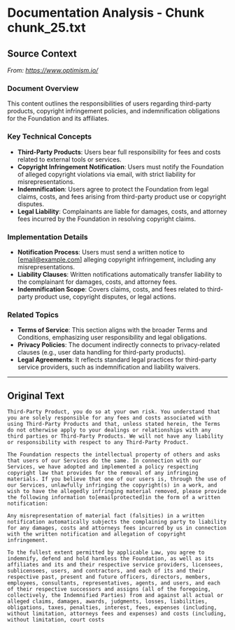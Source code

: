 # Documentation Analysis - Chunk chunk_25.txt

## Source Context
*From: https://www.optimism.io/*

### Document Overview  
This content outlines the responsibilities of users regarding third-party products, copyright infringement policies, and indemnification obligations for the Foundation and its affiliates.  

### Key Technical Concepts  
- **Third-Party Products**: Users bear full responsibility for fees and costs related to external tools or services.  
- **Copyright Infringement Notification**: Users must notify the Foundation of alleged copyright violations via email, with strict liability for misrepresentations.  
- **Indemnification**: Users agree to protect the Foundation from legal claims, costs, and fees arising from third-party product use or copyright disputes.  
- **Legal Liability**: Complainants are liable for damages, costs, and attorney fees incurred by the Foundation in resolving copyright claims.  

### Implementation Details  
- **Notification Process**: Users must send a written notice to [email@example.com] alleging copyright infringement, including any misrepresentations.  
- **Liability Clauses**: Written notifications automatically transfer liability to the complainant for damages, costs, and attorney fees.  
- **Indemnification Scope**: Covers claims, costs, and fees related to third-party product use, copyright disputes, or legal actions.  

### Related Topics  
- **Terms of Service**: This section aligns with the broader Terms and Conditions, emphasizing user responsibility and legal obligations.  
- **Privacy Policies**: The document indirectly connects to privacy-related clauses (e.g., user data handling for third-party products).  
- **Legal Agreements**: It reflects standard legal practices for third-party service providers, such as indemnification and liability waivers.

---

## Original Text
```
Third-Party Product, you do so at your own risk. You understand that you are solely responsible for any fees and costs associated with using Third-Party Products and that, unless stated herein, the Terms do not otherwise apply to your dealings or relationships with any third parties or Third-Party Products. We will not have any liability or responsibility with respect to any Third-Party Product.

The Foundation respects the intellectual property of others and asks that users of our Services do the same. In connection with our Services, we have adopted and implemented a policy respecting copyright law that provides for the removal of any infringing materials. If you believe that one of our users is, through the use of our Services, unlawfully infringing the copyright(s) in a work, and wish to have the allegedly infringing material removed, please provide the following information to[emailprotected]in the form of a written notification:

Any misrepresentation of material fact (falsities) in a written notification automatically subjects the complaining party to liability for any damages, costs and attorneys fees incurred by us in connection with the written notification and allegation of copyright infringement.

To the fullest extent permitted by applicable Law, you agree to indemnify, defend and hold harmless the Foundation, as well as its affiliates and its and their respective service providers, licensees, sublicensees, users, and contractors, and each of its and their respective past, present and future officers, directors, members, employees, consultants, representatives, agents, and users, and each of their respective successors and assigns (all of the foregoing, collectively, the Indemnified Parties) from and against all actual or alleged claims, damages, awards, judgments, losses, liabilities, obligations, taxes, penalties, interest, fees, expenses (including, without limitation, attorneys fees and expenses) and costs (including, without limitation, court costs
```